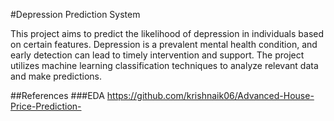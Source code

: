 #Depression Prediction System

This project aims to predict the likelihood of depression in individuals based on certain features.
Depression is a prevalent mental health condition, and early detection can lead to timely intervention and support.
The project utilizes machine learning classification techniques to analyze relevant data and make predictions.

##References
###EDA
https://github.com/krishnaik06/Advanced-House-Price-Prediction-
